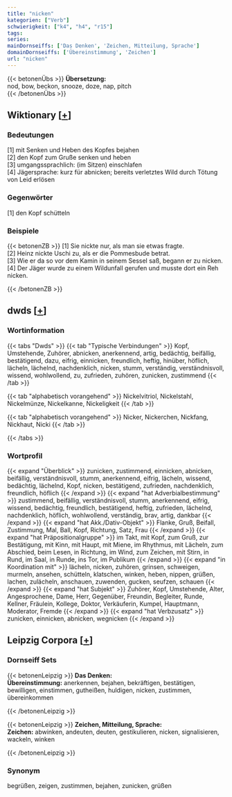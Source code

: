 ```yaml
---
title: "nicken"
kategorien: ["Verb"]
schwierigkeit: ["k4", "h4", "r15"]
tags:
series:
mainDornseiffs: ['Das Denken', 'Zeichen, Mitteilung, Sprache']
domainDornseiffs: ['Übereinstimmung', 'Zeichen']
url: "nicken"
---
```


{{< betonenÜbs >}}
**Übersetzung:**  
nod, bow, beckon, snooze, doze, nap, pitch  
{{< /betonenÜbs >}}

## Wiktionary [[+](https://de.wiktionary.org/wiki/nicken)]

### Bedeutungen
[1] mit Senken und Heben des Kopfes bejahen  
[2] den Kopf zum Gruße senken und heben  
[3] umgangssprachlich: (im Sitzen) einschlafen  
[4] Jägersprache: kurz für abnicken; bereits verletztes Wild durch Tötung von Leid erlösen  

### Gegenwörter
[1] den Kopf schütteln  

### Beispiele
{{< betonenZB >}}
[1] Sie nickte nur, als man sie etwas fragte.  
[2] Heinz nickte Uschi zu, als er die Pommesbude betrat.  
[3] Wie er da so vor dem Kamin in seinem Sessel saß, begann er zu nicken.  
[4] Der Jäger wurde zu einem Wildunfall gerufen und musste dort ein Reh nicken.  

{{< /betonenZB >}}


## dwds [[+](https://www.dwds.de/wb/nicken)]

### Wortinformation
{{< tabs "Dwds" >}}
{{< tab "Typische Verbindungen" >}}
Kopf, Umstehende, Zuhörer, abnicken, anerkennend, artig, bedächtig, beifällig, bestätigend, dazu, eifrig, einnicken, freundlich, heftig, hinüber, höflich, lächeln, lächelnd, nachdenklich, nicken, stumm, verständig, verständnisvoll, wissend, wohlwollend, zu, zufrieden, zuhören, zunicken, zustimmend
{{< /tab >}}

{{< tab "alphabetisch vorangehend" >}}
Nickelvitriol, Nickelstahl, Nickelmünze, Nickelkanne, Nickeligkeit
{{< /tab >}}

{{< tab "alphabetisch vorangehend" >}}
Nicker, Nickerchen, Nickfang, Nickhaut, Nicki
{{< /tab >}}

{{< /tabs >}}

### Wortprofil
{{< expand "Überblick" >}} zunicken, zustimmend, einnicken, abnicken, beifällig, verständnisvoll, stumm, anerkennend, eifrig, lächeln, wissend, bedächtig, lächelnd, Kopf, nicken, bestätigend, zufrieden, nachdenklich, freundlich, höflich {{< /expand >}}
{{< expand "hat Adverbialbestimmung" >}} zustimmend, beifällig, verständnisvoll, stumm, anerkennend, eifrig, wissend, bedächtig, freundlich, bestätigend, heftig, zufrieden, lächelnd, nachdenklich, höflich, wohlwollend, verständig, brav, artig, dankbar {{< /expand >}}
{{< expand "hat Akk./Dativ-Objekt" >}} Flanke, Gruß, Beifall, Zustimmung, Mal, Ball, Kopf, Richtung, Satz, Frau {{< /expand >}}
{{< expand "hat Präpositionalgruppe" >}} im Takt, mit Kopf, zum Gruß, zur Bestätigung, mit Kinn, mit Haupt, mit Miene, im Rhythmus, mit Lächeln, zum Abschied, beim Lesen, in Richtung, im Wind, zum Zeichen, mit Stirn, in Rund, im Saal, in Runde, ins Tor, im Publikum {{< /expand >}}
{{< expand "in Koordination mit" >}} lächeln, nicken, zuhören, grinsen, schweigen, murmeln, ansehen, schütteln, klatschen, winken, heben, nippen, grüßen, lachen, zulächeln, anschauen, zuwenden, gucken, seufzen, schauen {{< /expand >}}
{{< expand "hat Subjekt" >}} Zuhörer, Kopf, Umstehende, Alter, Angesprochene, Dame, Herr, Gegenüber, Freundin, Begleiter, Runde, Kellner, Fräulein, Kollege, Doktor, Verkäuferin, Kumpel, Hauptmann, Moderator, Fremde {{< /expand >}}
{{< expand "hat Verbzusatz" >}} zunicken, einnicken, abnicken, wegnicken {{< /expand >}}

## Leipzig Corpora [[+](https://corpora.uni-leipzig.de/en/res?word=nicken&corpusId=deu_newscrawl-public_2018)]

### Dornseiff Sets
{{< betonenLeipzig >}}
**Das Denken:**  
**Übereinstimmung:** anerkennen, bejahen, bekräftigen, bestätigen, bewilligen, einstimmen, gutheißen, huldigen, nicken, zustimmen, übereinkommen  

{{< /betonenLeipzig >}}


{{< betonenLeipzig >}}
**Zeichen, Mitteilung, Sprache:**  
**Zeichen:** abwinken, andeuten, deuten, gestikulieren, nicken, signalisieren, wackeln, winken  

{{< /betonenLeipzig >}}

### Synonym
begrüßen, zeigen, zustimmen, bejahen, zunicken, grüßen

